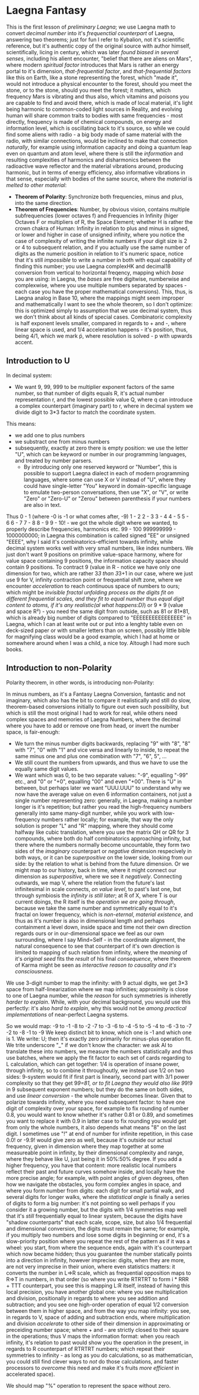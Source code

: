 # Laegna Fantasy

This is the first lesson of _preliminary Laegna_; we use Laegna math to convert _decimal number_ into it's _frequenctial counterpart_ of Laegna, answering two theorems; just for fun I refer to Kybalion, not it's scientific reference, but it's authentic copy of the original source with author himself, scientifically, licing in century, which was later _found biased in several senses_, including his alient encounter, "belief that there are aliens on Mars", where modern _spiritual factor_ introduces that Mars is rather an energy portal to it's dimension, _that-frequential factor_, and _that-frequential factors_ like this on Earth, like a stone representing the forest, which "made it", would not introduce a physical encounter to the forest, should you meet the stone, or to the stone, should you meet the forest; it matters, which frequency Mars is vibrating and thus also, which vitamins and poisons you are capable to find and avoid there, which is made of local material, it's light being harmonic to common-coded light sources in Reality, and evolving human will share common traits to bodies with same frequencies - most directly, frequency is made of chemical compounds, on energy and information level, which is oscillating back to it's source, so while we could find some aliens with radio - a big body made of same material with the radio, with similar connections, would be inclined to make that connection _naturally_, for example using information capacity and doing a quantum leap even on quantum and atom level, where there is still the _information_ and resulting complexities of harmonics and disharmonics between the radioactive wave reflector and the material vibrations around, producing harmonic, but in terms of energy efficiency, also informative vibrations in that sense, especially with bodies of the same source, where the _material_ is _melted to other material_:
- __Theorem of Polarity__: Synchronize both frequencies, minus and plus, into the same direction.
- __Theorem of Frequencies__: Number, by obvious vision, contains multiple subfrequencies (lower octaves f) and Frequencies in Infinity (higer Octaves F or multipliers of R, the Space Element; whether H is rather the crown chakra of Human: Infinity in relation to plus and minus in signed, or lower and higher in case of unsigned infinity, where you notice the case of complexity of writing the infinite numbers if your digit size is 2 or 4 to subsequent relation, and if you actually use the same number of digits as the numeric position in relation to it's numeric space, notice that it's still _impossible_ to write a number in both with equal capability of finding this number; you use Laegna complexHK and decimal18 conversion from vertical to horizontal freqency, mapping which _base_ you are using: in Laegna, the _bases_ are free digitwise, numberwise and complexwise, where you use multiple numbers separated by spaces - each case you have the proper mathematical conversions). This, thus, is Laegna analog in Base 10, where the mappings might seem improper and mathematically I want to see the whole theorem, so I don't optimize: this is optimized simply to assumption that we use decimal system, thus we don't think about all kinds of special cases. Combinatoric complexity is half exponent levels smaller, compared in regards to + and -, where linear space is used, and 1/4 acceleration happens - it's position, thus, being 4/1, which we mark ṕ, where resolution is solved - p with upwards accent.

## Introduction to U

In decimal system:
- We want 9, 99, 999 to be multiplier exponent factors of the same number, so that number of digits equals R, it's actual number representation r, and the lowest possible value Q, where q can introduce a complex counterpart (imaginary part) to r, where in decimal system we divide digit to 3*3 factor to match the coordinate system.

This means:
- we add one to plus numbers
- we substract one from minus numbers
- subsequently, exactly at zero there is empty position: we use the letter "U", which can be keyword or number in our programming languages, and treated by number parsers.
  - By introducing only one reserved keyword or "Number", this is possible to support Laegna dialect in each of modern programming languages, where some can use X or V instead of "U", where they could have single-letter "You" keyword in domain-specific language to emulate two-person conversations, then use "X", or "V", or write "Zero" or "Zero-U" or "Zerou" between parenthesis if your numbers are also in text.

Thus
0 - 1 (where -0 is -1 or what comes after, -9)
1 - 2
2 - 3
3 - 4
4 - 5
5 - 6
6 - 7
7 - 8
8 - 9
9 - 10! - we got the whole digit where we wanted, to properly describe frequencies, harmonics etc.
99 - 100
999999999 - 1000000000; in Laegna this combination is called signed "EE" or unsigned "EEEE", why I said it's combinatorics-efficient towards infinity, while decimal system works well with very small numbers, like index numbers. We just don't want 9 positions on primitive value-space harmony, where for value space containing 9 positions, the information capacity space should contain 9 positions. To contract 9 (value in R - notice we have only one dimension for two, which are rather 3*3 than 3*3+1 in our case, where we just use 9 for V, infinity contraction point or frequential shift zone, where we encounter _acceleration_ to reach continuous space of numbers to ours; which might be _invisible fractal unfolding process as the digits fit on different frequential scales, and they fit to equal number thus equal digit content to atoms, if it's any realistic(al what happens:D)_) or 9 * 9 (value and space R²) - you need the same digit from outside, such as 81 or 81*81, which is already big number of digits compared to "EEEEEEEEEEEEEEEE" in Laegna, which I can at least write out or put into a lenghty table even on deck-sized paper or with smaller letters than on screen, possibly little bible for magnifying class would be a good example, which I had at home or somewhere around when I was a child, a nice toy. Altough I had more such books.

## Introduction to non-Polarity

Polarity theorem, in other words, is introducing non-Polarity:

In minus numbers, as it's a Fantasy Laegna Conversion, fantastic and not imaginary, which also has the bit to compare it realistically and still do slow, theorem-based conversions initially to figure out even such possibility, but which is still the most original I had to work for real, while others need complex spaces and memories of Laegna Numbers, where the decimal where you have to add or remove one from head, or invert the number space, is fair-enough:

- We turn the minus number digits backwards, replacing "9" with "8", "8" with "7", "0" with "1" and vice versa and linearly to inside, to repeat the same minus one and plus one combination with "7", "6", 5", ...
- We still count the numbers from upwards, and thus we have to use the equally same digit values.
- We want which was 0, to be two separate values: "-9", equalling "-99" etc., and "0" or "+0", equalling "00" and even "+00". There is "U" in between, but perhaps later we want "UUU.UUU" to understand why we now have the average value on even 6 information containers, not just a single number representing zero: generally, in Laegna, making a number longer is it's repetition; but rather you read the high-frequency numbers generally into same many-digit number, while you work with low-frequency numbers rather locally; for example, that way the only solution is proper "L" and "R" mapping, where they should come halfway like cubic translation, where you use the matrix QH or QR for 3 compounds, where both do half combinatorics approaching infinity, but there where the numbers normally become uncountable, they form two sides of the _imaginary_ counterpart or _negative_ dimension respecively in both ways, or it can be _superpositive_ on the lower side, looking from our side: by the relation to what is behind from the future dimension. Or we might map to our history, back in time, where it might connect our dimension as _superpositive_, where we see it _negatively_. Connecting outwards, we map V, where the relation from the future's last infinitesimal in scale connects, _on value level_, to past's last one, but through symbiosis the _infinity is still later_; at R of X, where T is our current doings, the R itself is the _operation we are going through_, because we take the same number and symmetrically equal to it's fractal on lower frequency, which is _non-eternal_, _material existence_, and thus as it's number is also in dimensional length and perhaps containment a level down, inside space and time not their own direction regards ours or in our-dimensional space we feel as our own surrounding, where I say Mind=Self - in the coordinate alignment, the natural consequence to see that counterpart of it's own direction is limited to mapping of such relation from infinity, where the _meaning_ of it's _original seed_ fits the _result_ of his final _consequence_, where theorem of Karma might be seen as _interactive reason to causality and it's consciousness_.

We use 3-digit number to map the infinity: with 9 actual digits, we get 3*3 space from half-linearization where we map infinities; approximity is close to one of Laegna number, while the _reason_ for such symmetries is inheretly _harder to explain_. While, with your decimal background, you would use this perfectly: it's also _hard to explain_, why this would not be _among practical implementations_ of near-perfect Laegna systems.

So we would map:
-9 to -1
-8 to -2
-7 to -3
-6 to -4
-5 to -5
-4 to -6
-3 to -7
-2 to -8
-1 to -9
We keep distinct bit to know, which one is -1 and which one is 1.
We write: U; then it's exactly zero primarily for minus-plus operation fit.
We trite underscore "_" if we don't know the character: we ask AI to translate these into numbers, we measure the numbers statistically and thus use batches, where we apply the fit factor to each set of cards regarding to L calculation, which can get together: 1/4 is operation of insane power, through infinity, so to combine it throughoutly, we instead use 1/2 on two sides: 9-system would fit if first part is linearly, second part with 3/1 power complexity so that they get 9*9=81, or to fit Laegna they would also like 9*9!9 in 9 subsequent exponent numbers; but they do the same on both sides, and use _linear conversion_ - the whole number becomes linear. Given that to polarize towards infinity, where you need subsequent factor: to have one digit of complexity over your space, for example to fix rounding of number 0.8, you would want to know whether it's rather 0.81 or 0.89, and sometimes you want to replace it with 0.9 in latter case to fix rounding you would get from only the whole numbers, it also depends what means "8" on the last digit. I sometimes use "!" at end of number for infinite repetition, in this case 0.0! or -9.9! would give zero as well, because it's outside our actual frequency, given in dimension where they map together at some measureable point in infinity, by their dimensional complexity and range, where they behave like U, just being it in 50%:50% degree. If you add a higher frequency, you have that content: more realistic local numbers reflect their past and future curves somehow inside, and locally have the more precise angle; for example, with point angles of given degrees, often how we navigate the obstacles, you form complex angles in space, and where you form number from digits: each digit for small partial walk, and several digits for longer walks, where the _statistical angle_ is finally a series of digits to form a big number: it's not pointing so well perhaps if you consider it a growing number, but the digits with 1/4 symmetries map well that it's _still_ frequentially equal to linear system, because the digits have "shadow counterparts" that each scale, scope, size, but also 1/4 frequential and dimensional conversion, the digits must remain the same; for example, if you multiply two numbers and lose some digits in beginning or end, it's a slow-priority position where you repeat the rest of the pattern as if it was a wheel: you start, from where the sequence ends, again with it's counterpart which now became hidden; thus you guarantee the number statically points into a direction in infinity, however imprecise: digits, when they are more, are not very imprecise in their union, where even statistics matters: it converts the number in L=>R scale, which as frequential opposition maps to R=>T in numbers, in that order (so where you write RTRTRT to form i * RRR + TTT counterpart, you see this is mapping L:R itself, instead of having this local precision, you have another global one: where you see multiplication and division, positionally in regards to where you see addition and subtraction; and you see one high-order operation of equal 1/2 conversion between them in higher space, and from the way you map infinity: you see, in regards to V, space of adding and subtraction ends, where multiplication and division _accelerate_ to other side of their dimension in approximating or preceiding number space; where + and - are strictly closed to their square in the operations; thus V maps the information format: when you reach infinity, it's relation to past would show you the operation in the present, in regards to R counterpart of RTRTRT numbers; which repeat their symmetries to infinity - as long as you do calculations, so as mathematician, you could still find clever ways to _not_ do those calculations, and faster processors to _overcome_ this need and make it's fruits _more efficient_ in accelerated space).

We should map "%" operation to represent the space without zero.